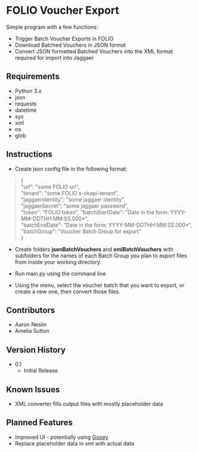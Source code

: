 
# FOLIO Voucher Export

Simple program with a few functions:
* Trigger Batch Voucher Exports in FOLIO
* Download Batched Vouchers in JSON format
* Convert JSON formatted Batched Vouchers into the XML format required for import into Jaggaer

## Requirements


* Python 3.x
* json
* requests
* datetime
* sys
* xml
* os
* glob


## Instructions

* Create json config file in the following format:
>{  
    "url": "some FOLIO url",  
    "tenant": "some FOLIO x-okapi-tenant",  
    "jaggaerIdentity": "some jaggaer identity",  
    "jaggaerSecret": "some jaggaer password",  
    "token": "FOLIO token",
    "batchStartDate": "Date in the form: YYYY-MM-DDTHH:MM:SS.000*",  
    "batchEndDate": "Date in the form: YYYY-MM-DDTHH:MM:SS.000*",  
    "batchGroup": "Voucher Batch Group for export"  
}
* Create folders **jsonBatchVouchers** and **xmlBatchVouchers** with subfolders for
  the names of each Batch Group you plan to export files from inside your working directory.
  
* Run main.py using the command line 
  
* Using the menu, select the voucher batch that you want to export, or create a new one, then convert those files.


## Contributors


* Aaron Neslin
* Amelia Sutton


## Version History

* 0.1
    * Initial Release
    
## Known Issues
* XML converter fills output files with mostly placeholder data
## Planned Features
* Improved UI - potentially using [Gooey](https://github.com/chriskiehl/Gooey)
* Replace placeholder data in xml with actual data

